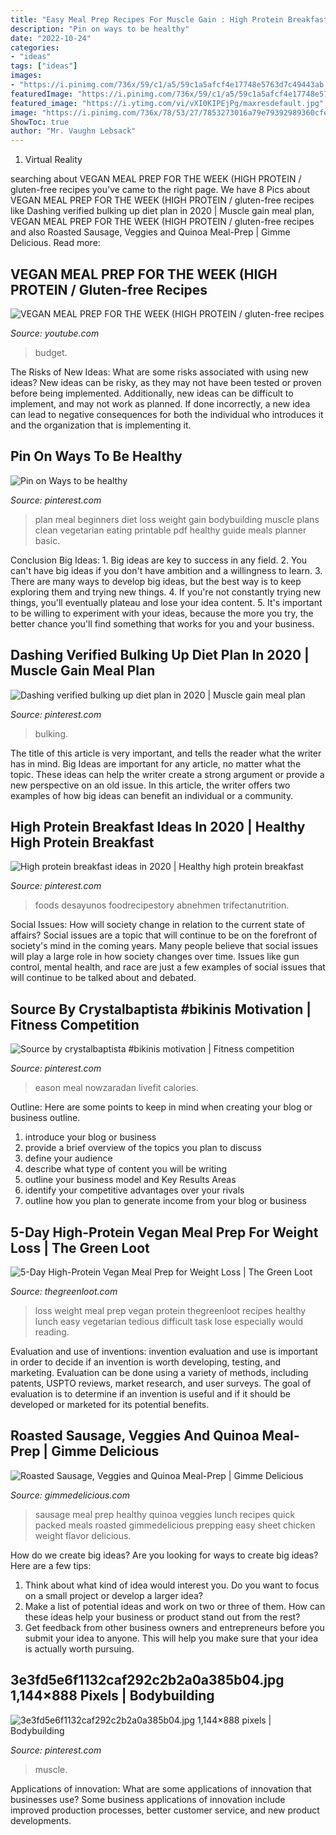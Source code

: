 ```yaml
---
title: "Easy Meal Prep Recipes For Muscle Gain : High Protein Breakfast Ideas In 2020"
description: "Pin on ways to be healthy"
date: "2022-10-24"
categories:
- "ideas"
tags: ["ideas"]
images:
- "https://i.pinimg.com/736x/59/c1/a5/59c1a5afcf4e17748e5763d7c49443ab.jpg"
featuredImage: "https://i.pinimg.com/736x/59/c1/a5/59c1a5afcf4e17748e5763d7c49443ab.jpg"
featured_image: "https://i.ytimg.com/vi/vXI0KIPEjPg/maxresdefault.jpg"
image: "https://i.pinimg.com/736x/78/53/27/7853273016a79e79392989360cfeb830.jpg"
ShowToc: true
author: "Mr. Vaughn Lebsack"
---
```



1. Virtual Reality 

	

		
searching about VEGAN MEAL PREP FOR THE WEEK (HIGH PROTEIN / gluten-free recipes you've came to the right page. We have 8 Pics about VEGAN MEAL PREP FOR THE WEEK (HIGH PROTEIN / gluten-free recipes like Dashing verified bulking up diet plan in 2020 | Muscle gain meal plan, VEGAN MEAL PREP FOR THE WEEK (HIGH PROTEIN / gluten-free recipes and also Roasted Sausage, Veggies and Quinoa Meal-Prep | Gimme Delicious. Read more:
		
    
## VEGAN MEAL PREP FOR THE WEEK (HIGH PROTEIN / Gluten-free Recipes

<img loading=lazy src="https://i.ytimg.com/vi/vXI0KIPEjPg/maxresdefault.jpg" onerror="this.onerror=null;this.src='https://tse4.mm.bing.net/th?id=OIP.2r7MkFPnLVu1YdfL9e_zZAHaEK&amp;pid=15.1';" alt="VEGAN MEAL PREP FOR THE WEEK (HIGH PROTEIN / gluten-free recipes">

_Source: youtube.com_

>budget. 

	

The Risks of New Ideas: What are some risks associated with using new ideas?
New ideas can be risky, as they may not have been tested or proven before being implemented. Additionally, new ideas can be difficult to implement, and may not work as planned. If done incorrectly, a new idea can lead to negative consequences for both the individual who introduces it and the organization that is implementing it.

    
## Pin On Ways To Be Healthy

<img loading=lazy src="https://i.pinimg.com/originals/de/d1/fe/ded1feff3d82b6c809d19cb72fb9352e.jpg" onerror="this.onerror=null;this.src='https://tse4.mm.bing.net/th?id=OIP.N_9Qz4KPIb4JZ9bqI37yJAHaFT&amp;pid=15.1';" alt="Pin on Ways to be healthy">

_Source: pinterest.com_

>plan meal beginners diet loss weight gain bodybuilding muscle plans clean vegetarian eating printable pdf healthy guide meals planner basic. 

	

Conclusion
Big Ideas: 1. Big ideas are key to success in any field.
2. You can't have big ideas if you don't have ambition and a willingness to learn.
3. There are many ways to develop big ideas, but the best way is to keep exploring them and trying new things.
4. If you're not constantly trying new things, you'll eventually plateau and lose your idea content.
5. It's important to be willing to experiment with your ideas, because the more you try, the better chance you'll find something that works for you and your business.

    
## Dashing Verified Bulking Up Diet Plan In 2020 | Muscle Gain Meal Plan

<img loading=lazy src="https://i.pinimg.com/736x/59/c1/a5/59c1a5afcf4e17748e5763d7c49443ab.jpg" onerror="this.onerror=null;this.src='https://tse2.mm.bing.net/th?id=OIP.UI-PLhiCX5TdPcHRnzPl0wHaKe&amp;pid=15.1';" alt="Dashing verified bulking up diet plan in 2020 | Muscle gain meal plan">

_Source: pinterest.com_

>bulking. 

	

The title of this article is very important, and tells the reader what the writer has in mind.
Big Ideas are important for any article, no matter what the topic. These ideas can help the writer create a strong argument or provide a new perspective on an old issue. In this article, the writer offers two examples of how big ideas can benefit an individual or a community.

    
## High Protein Breakfast Ideas In 2020 | Healthy High Protein Breakfast

<img loading=lazy src="https://i.pinimg.com/736x/78/53/27/7853273016a79e79392989360cfeb830.jpg" onerror="this.onerror=null;this.src='https://tse3.mm.bing.net/th?id=OIP.6k20oz4HhMxziAtFuHcZ5gHaHa&amp;pid=15.1';" alt="High protein breakfast ideas in 2020 | Healthy high protein breakfast">

_Source: pinterest.com_

>foods desayunos foodrecipestory abnehmen trifectanutrition. 

	

Social Issues: How will society change in relation to the current state of affairs?
Social issues are a topic that will continue to be on the forefront of society's mind in the coming years. Many people believe that social issues will play a large role in how society changes over time. Issues like gun control, mental health, and race are just a few examples of social issues that will continue to be talked about and debated.

    
## Source By Crystalbaptista #bikinis Motivation | Fitness Competition

<img loading=lazy src="https://i.pinimg.com/originals/ee/41/ee/ee41ee86c68342df1918169dc7c34c98.jpg" onerror="this.onerror=null;this.src='https://tse4.mm.bing.net/th?id=OIP.wDfXJSDmDWFl1j_IbwAo_AHaNK&amp;pid=15.1';" alt="Source by crystalbaptista #bikinis motivation | Fitness competition">

_Source: pinterest.com_

>eason meal nowzaradan livefit calories. 

	

Outline: Here are some points to keep in mind when creating your blog or business outline.
1. introduce your blog or business 
2. provide a brief overview of the topics you plan to discuss 
3. define your audience 
4. describe what type of content you will be writing 
5. outline your business model and Key Results Areas 
6. identify your competitive advantages over your rivals 
7. outline how you plan to generate income from your blog or business  
    
## 5-Day High-Protein Vegan Meal Prep For Weight Loss | The Green Loot

<img loading=lazy src="https://thegreenloot.com/wp-content/uploads/2018/05/high-protein-vegan-meal-prep-weight-loss-p.png" onerror="this.onerror=null;this.src='https://tse1.mm.bing.net/th?id=OIP.DMUQz8aRuNoK6HT0U_HogQHaOM&amp;pid=15.1';" alt="5-Day High-Protein Vegan Meal Prep for Weight Loss | The Green Loot">

_Source: thegreenloot.com_

>loss weight meal prep vegan protein thegreenloot recipes healthy lunch easy vegetarian tedious difficult task lose especially would reading. 

	

Evaluation and use of inventions:
invention evaluation and use is important in order to decide if an invention is worth developing, testing, and marketing. Evaluation can be done using a variety of methods, including patents, USPTO reviews, market research, and user surveys. The goal of evaluation is to determine if an invention is useful and if it should be developed or marketed for its potential benefits.

    
## Roasted Sausage, Veggies And Quinoa Meal-Prep | Gimme Delicious

<img loading=lazy src="https://gimmedelicious.com/wp-content/uploads/2018/01/20-Minute-Healthy-Sheet-Pan-Sausage-and-Veggies-14.jpg" onerror="this.onerror=null;this.src='https://tse1.mm.bing.net/th?id=OIP.w0lxMJVnpmZYIVHXgQ3QqgHaLH&amp;pid=15.1';" alt="Roasted Sausage, Veggies and Quinoa Meal-Prep | Gimme Delicious">

_Source: gimmedelicious.com_

>sausage meal prep healthy quinoa veggies lunch recipes quick packed meals roasted gimmedelicious prepping easy sheet chicken weight flavor delicious. 

	

How do we create big ideas?
Are you looking for ways to create big ideas? Here are a few tips:
1. Think about what kind of idea would interest you. Do you want to focus on a small project or develop a larger idea?
2. Make a list of potential ideas and work on two or three of them. How can these ideas help your business or product stand out from the rest?
3. Get feedback from other business owners and entrepreneurs before you submit your idea to anyone. This will help you make sure that your idea is actually worth pursuing.

    
## 3e3fd5e6f1132caf292c2b2a0a385b04.jpg 1,144×888 Pixels | Bodybuilding

<img loading=lazy src="https://i.pinimg.com/736x/96/44/c3/9644c3d8ff9edb23f8b85c001c62a56c--bodybuilding-meal-plan-meal-ideas.jpg" onerror="this.onerror=null;this.src='https://tse3.mm.bing.net/th?id=OIP.HpwqOFZW6hSCBSIYjwQ02AHaFv&amp;pid=15.1';" alt="3e3fd5e6f1132caf292c2b2a0a385b04.jpg 1,144×888 pixels | Bodybuilding">

_Source: pinterest.com_

>muscle. 

	

Applications of innovation: What are some applications of innovation that businesses use?
Some business applications of innovation include improved production processes, better customer service, and new product developments.

